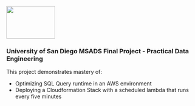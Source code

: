 <img src='https://upload.wikimedia.org/wikipedia/commons/thumb/9/93/Amazon_Web_Services_Logo.svg/768px-Amazon_Web_Services_Logo.svg.png' width=128 height=86></img><br>
<h3>University of San Diego MSADS Final Project - Practical Data Engineering</h3>

This project demonstrates mastery of:
<ul>
  <li>Optimizing SQL Query runtime in an AWS environment</li>
  <li>Deploying a Cloudformation Stack with a scheduled lambda that runs every five minutes</li>
</ul>
